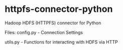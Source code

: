 httpfs-connector-python
=====================

Hadoop HDFS (HTTPFS) connector for Python

Files:
config.py - Connection Settings

utils.py - Functions for interacting with HDFS via HTTP